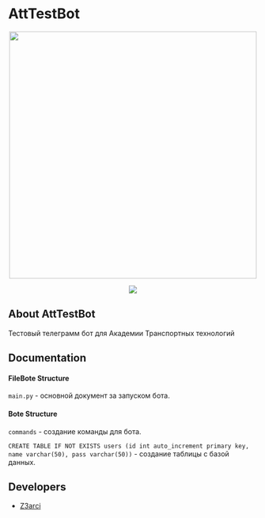 # AttTestBot
<p align="center">
      <img src="https://i.ibb.co/wWpfz1c/Frame-34.png" width="500">
</p>

<p align="center">
   <img src="https://img.shields.io/badge/Pycharm-2024.1.2-brightgreen">
</p>

## About AttTestBot

Тестовый телеграмм бот для Академии Транспортных технологий

## Documentation

#### FileBote Structure

`main.py` - основной документ за запуском бота.

#### Bote Structure

`commands` - создание команды для бота.

`CREATE TABLE IF NOT EXISTS users (id int auto_increment primary key, name varchar(50), pass varchar(50))` - создание таблицы с базой данных.

## Developers

- [Z3arci](https://github.com/Z3arci)
